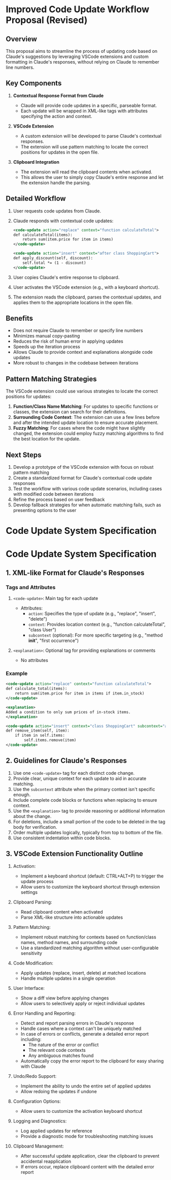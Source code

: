# Improved Code Update Workflow Proposal (Revised)

## Overview
This proposal aims to streamline the process of updating code based on Claude's suggestions by leveraging VSCode extensions and custom formatting in Claude's responses, without relying on Claude to remember line numbers.

## Key Components

1. **Contextual Response Format from Claude**
   - Claude will provide code updates in a specific, parseable format.
   - Each update will be wrapped in XML-like tags with attributes specifying the action and context.

2. **VSCode Extension**
   - A custom extension will be developed to parse Claude's contextual responses.
   - The extension will use pattern matching to locate the correct positions for updates in the open file.

3. **Clipboard Integration**
   - The extension will read the clipboard contents when activated.
   - This allows the user to simply copy Claude's entire response and let the extension handle the parsing.

## Detailed Workflow

1. User requests code updates from Claude.
2. Claude responds with contextual code updates:

   ```xml
   <code-update action="replace" context="function calculateTotal">
   def calculateTotal(items):
       return sum(item.price for item in items)
   </code-update>

   <code-update action="insert" context="after class ShoppingCart">
   def apply_discount(self, discount):
       self.total *= (1 - discount)
   </code-update>
   ```

3. User copies Claude's entire response to clipboard.
4. User activates the VSCode extension (e.g., with a keyboard shortcut).
5. The extension reads the clipboard, parses the contextual updates, and applies them to the appropriate locations in the open file.

## Benefits

- Does not require Claude to remember or specify line numbers
- Minimizes manual copy-pasting
- Reduces the risk of human error in applying updates
- Speeds up the iteration process
- Allows Claude to provide context and explanations alongside code updates
- More robust to changes in the codebase between iterations

## Pattern Matching Strategies

The VSCode extension could use various strategies to locate the correct positions for updates:

1. **Function/Class Name Matching**: For updates to specific functions or classes, the extension can search for their definitions.
2. **Surrounding Code Context**: The extension can use a few lines before and after the intended update location to ensure accurate placement.
3. **Fuzzy Matching**: For cases where the code might have slightly changed, the extension could employ fuzzy matching algorithms to find the best location for the update.

## Next Steps

1. Develop a prototype of the VSCode extension with focus on robust pattern matching
2. Create a standardized format for Claude's contextual code update responses
3. Test the workflow with various code update scenarios, including cases with modified code between iterations
4. Refine the process based on user feedback
5. Develop fallback strategies for when automatic matching fails, such as presenting options to the user

# Code Update System Specification

# Code Update System Specification

## 1. XML-like Format for Claude's Responses

### Tags and Attributes

1. `<code-update>`: Main tag for each update
   - Attributes:
     - `action`: Specifies the type of update (e.g., "replace", "insert", "delete")
     - `context`: Provides location context (e.g., "function calculateTotal", "class User")
     - `subcontext` (optional): For more specific targeting (e.g., "method __init__", "first occurrence")

2. `<explanation>`: Optional tag for providing explanations or comments
   - No attributes

### Example

```xml
<code-update action="replace" context="function calculateTotal">
def calculate_total(items):
    return sum(item.price for item in items if item.in_stock)
</code-update>

<explanation>
Added a condition to only sum prices of in-stock items.
</explanation>

<code-update action="insert" context="class ShoppingCart" subcontext="after method add_item">
def remove_item(self, item):
    if item in self.items:
        self.items.remove(item)
</code-update>
```

## 2. Guidelines for Claude's Responses

1. Use one `<code-update>` tag for each distinct code change.
2. Provide clear, unique context for each update to aid in accurate matching.
3. Use the `subcontext` attribute when the primary context isn't specific enough.
4. Include complete code blocks or functions when replacing to ensure context.
5. Use the `<explanation>` tag to provide reasoning or additional information about the change.
6. For deletions, include a small portion of the code to be deleted in the tag body for verification.
7. Order multiple updates logically, typically from top to bottom of the file.
8. Use consistent indentation within code blocks.

## 3. VSCode Extension Functionality Outline

1. Activation:
   - Implement a keyboard shortcut (default: CTRL+ALT+P) to trigger the update process
   - Allow users to customize the keyboard shortcut through extension settings

2. Clipboard Parsing:
   - Read clipboard content when activated
   - Parse XML-like structure into actionable updates

3. Pattern Matching:
   - Implement robust matching for contexts based on function/class names, method names, and surrounding code
   - Use a standardized matching algorithm without user-configurable sensitivity

4. Code Modification:
   - Apply updates (replace, insert, delete) at matched locations
   - Handle multiple updates in a single operation

5. User Interface:
   - Show a diff view before applying changes
   - Allow users to selectively apply or reject individual updates

6. Error Handling and Reporting:
   - Detect and report parsing errors in Claude's response
   - Handle cases where a context can't be uniquely matched
   - In case of errors or conflicts, generate a detailed error report including:
     - The nature of the error or conflict
     - The relevant code contexts
     - Any ambiguous matches found
   - Automatically copy the error report to the clipboard for easy sharing with Claude

7. Undo/Redo Support:
   - Implement the ability to undo the entire set of applied updates
   - Allow redoing the updates if undone

8. Configuration Options:
   - Allow users to customize the activation keyboard shortcut

9. Logging and Diagnostics:
   - Log applied updates for reference
   - Provide a diagnostic mode for troubleshooting matching issues

10. Clipboard Management:
    - After successful update application, clear the clipboard to prevent accidental reapplication
    - If errors occur, replace clipboard content with the detailed error report
